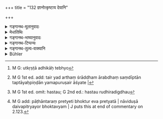 +++
title = "132 ज्ञानोत्कृष्टाय देयानि"

+++

<details><summary>गङ्गानथ-मूलानुवादः</summary>

Offerings for gods and Pitṛs should be given to one who is distinguished by knowledge; for hands smeared with blood are not cleansed by blood.—(132)
</details>

<details><summary>मेधातिथिः</summary>

ज्ञानेन विद्यया उत्कृष्टः अधिकः तस्मै[^२३३] **देयानि कव्यानि** ।[^२३४] अयम् असौ हस्तरुधिरदिग्धोपमार्थः । रुधिरदिग्धौ हस्तौ[^२३५] रुधिरेणोपमृज्यमानाव् अधिकतरं रज्येते, न निर्मलौ भवतः, एवम् अविद्वान् ब्राह्मणः भोज्यमानः पितॄन् अधो नयतितराम्[^२३६] ॥ ३.१२२ ॥


[^२३६]:
     M G add: pāṭhāntaraṃ pretyeti bhoktur eva pretyatā | nāviduṣā daivapitryayor bhoktavyam | J puts this at end of commentary on 2.123.


[^२३५]:
     M G 1st ed. omit: hastau; G 2nd ed.: hastau rudhiradigdhau 


[^२३४]:
     M G 1st ed. add: tair yad arthaṃ śrāddham ārabdhaṃ saṃdīptān taptāyaḥpiṇḍān yamapuruṣair āśyate |


[^२३३]:
     M G: utkṛṣṭā adhikāḥ tebhyo
</details>

<details><summary>गङ्गानथ-भाष्यानुवादः</summary>

One who is ‘*distinguished*’—who excels—‘*by knowledge*’—in learning; to such a one ‘*should be given*’ ‘*the offerings for gods and Pitṛs*.’

The sense of the metaphor of the ‘*hand smeared with bloo*’ is as follows:—‘Hands smeared with blood when washed with blood only become all the more reddened, and they are not cleansed; similarly, the ignorant *Brāhmaṇa*, when, fed, only carries the ancestors to still worse hells,’—(132)
</details>

<details><summary>गङ्गानथ-टिप्पन्यः</summary>

This verse is quoted without comment in *Madanapārijāta* (p. 556).
</details>

<details><summary>गङ्गानथ-तुल्य-वाक्यानि</summary>

*Āśvalāyana* (1.50).—‘The good man who constantly offers food into the
mouth of one learned in the Veda, becomes freed from heinous sins and attains union with Brahman.’

*Āśvalāyana* (14.15).—‘At the Śrāddha one shall invite such Brāhmaṇas as
are fully learned in the Rig Veda; in the absence of these, he may invite persons learned in other recensions of the Veda.’

*Vaśiṣṭha* (3.9-13).—‘The offerings made to Gods and Pitṛs should be
presented to the person learned in the Veda; what is presented to one who is not learned in the Veda reaches neither the Pitṛs nor the Gods;—that man who has an illiterate person in his bouse and the learned man at a distance, should present the offering to the learned man; this would not be a supersession of the illiterate man; there can be no wrongful supersession of the Brāhmaṇa who is devoid of the Veda; no one pours oblations into ashes and neglects the burning fire; those regions where illiterate persons enjoy what should he enjoyed by the learned are struck by famine and other dangers.’

*Atri-saṃhitā* (152).—‘What is given to an unqualified recipient
destroys the family up to the seventh generation; neither the Gods nor the Pitṛs accept such offerings.’

*Bṛhaspati* (59).—‘If an illiterate person accepts the gift of the cow
or gold or clothing or land or sesamum, he becomes burnt like fuel; if a man has an illiterate person at home and the learned man at a distance, the present should he made to the learned; the supersession of the illiterate is not wrong.’
</details>

<details><summary>Bühler</summary>

132	Food sacred to the manes or to the gods must be given to a man distinguished by sacred knowledge; for hands, smeared with blood, cannot be cleansed with blood.
</details>
